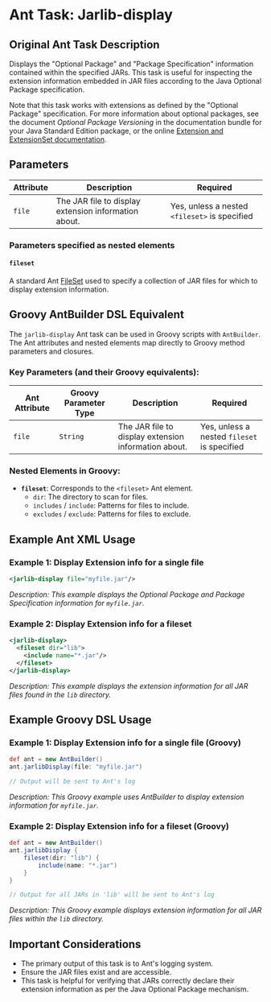 # Ant Task: Jarlib-display

## Original Ant Task Description

Displays the "Optional Package" and "Package Specification" information contained within the specified JARs. This task is useful for inspecting the extension information embedded in JAR files according to the Java Optional Package specification.

Note that this task works with extensions as defined by the "Optional Package" specification. For more information about optional packages, see the document _Optional Package Versioning_ in the documentation bundle for your Java Standard Edition package, or the online [Extension and ExtensionSet documentation](https://ant.apache.org/manual/Types/extension.html).

## Parameters

| Attribute | Description                                          | Required                                      |
|-----------|------------------------------------------------------|-----------------------------------------------|
| `file`    | The JAR file to display extension information about. | Yes, unless a nested `<fileset>` is specified |

### Parameters specified as nested elements

#### `fileset`
A standard Ant [FileSet](https://ant.apache.org/manual/Types/fileset.html) used to specify a collection of JAR files for which to display extension information.

## Groovy AntBuilder DSL Equivalent

The `jarlib-display` Ant task can be used in Groovy scripts with `AntBuilder`. The Ant attributes and nested elements map directly to Groovy method parameters and closures.

### Key Parameters (and their Groovy equivalents):

| Ant Attribute | Groovy Parameter Type | Description                                      | Required                                  |
|---------------|-----------------------|--------------------------------------------------|-------------------------------------------|
| `file`        | `String`              | The JAR file to display extension information about. | Yes, unless a nested `fileset` is specified |

### Nested Elements in Groovy:

*   **`fileset`**: Corresponds to the `<fileset>` Ant element.
    *   `dir`: The directory to scan for files.
    *   `includes` / `include`: Patterns for files to include.
    *   `excludes` / `exclude`: Patterns for files to exclude.

## Example Ant XML Usage

### Example 1: Display Extension info for a single file

```xml
<jarlib-display file="myfile.jar"/>
```
*Description: This example displays the Optional Package and Package Specification information for `myfile.jar`.*

### Example 2: Display Extension info for a fileset

```xml
<jarlib-display>
  <fileset dir="lib">
    <include name="*.jar"/>
  </fileset>
</jarlib-display>
```
*Description: This example displays the extension information for all JAR files found in the `lib` directory.*

## Example Groovy DSL Usage

### Example 1: Display Extension info for a single file (Groovy)

```groovy
def ant = new AntBuilder()
ant.jarlibDisplay(file: "myfile.jar")

// Output will be sent to Ant's log
```
*Description: This Groovy example uses AntBuilder to display extension information for `myfile.jar`.*

### Example 2: Display Extension info for a fileset (Groovy)

```groovy
def ant = new AntBuilder()
ant.jarlibDisplay {
    fileset(dir: "lib") {
        include(name: "*.jar")
    }
}

// Output for all JARs in 'lib' will be sent to Ant's log
```
*Description: This Groovy example displays extension information for all JAR files within the `lib` directory.*

## Important Considerations

*   The primary output of this task is to Ant's logging system.
*   Ensure the JAR files exist and are accessible.
*   This task is helpful for verifying that JARs correctly declare their extension information as per the Java Optional Package mechanism.

